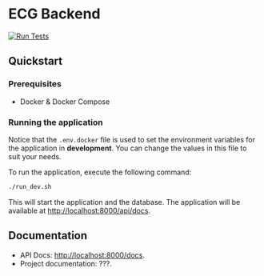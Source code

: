 # ECG Backend

[![Run Tests](https://github.com/dnmellen/ecg-backend/actions/workflows/tests.yml/badge.svg)](https://github.com/dnmellen/ecg-backend/actions/workflows/tests.yml)

## Quickstart

### Prerequisites

- Docker & Docker Compose

### Running the application

Notice that the `.env.docker` file is used to set the environment variables for the application in **development**. You can change the values in this file to suit your needs.

To run the application, execute the following command:

```bash
./run_dev.sh
```

This will start the application and the database. The application will be available at [http://localhost:8000/api/docs](http://localhost:8000/api/docs).

## Documentation

- API Docs: [http://localhost:8000/docs](http://localhost:8000/docs).
- Project documentation: ???.
